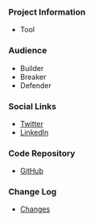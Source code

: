 ### Project Information
* <i class="fas fa-tools" style="color:#233e81;"></i> Tool

### Audience
* <i class="fas fa-toolbox" style="color:#233e81;"></i> Builder
* <i class="fas fa-hammer" style="color:#233e81;"></i> Breaker
* <i class="fas fa-shield-alt" style="color:#233e81;"></i> Defender

### Social Links
* [Twitter](https://twitter.com/xploresec)
* [LinkedIn](https://www.linkedin.com/in/abhineet-jayaraj)

### Code Repository
* [GitHub](https://github.com/interference-security/DVWS)

### Change Log
* [Changes](https://github.com/interference-security/DVWS/blob/master/changelog.txt)

